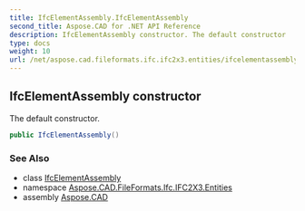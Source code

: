```yaml
---
title: IfcElementAssembly.IfcElementAssembly
second_title: Aspose.CAD for .NET API Reference
description: IfcElementAssembly constructor. The default constructor
type: docs
weight: 10
url: /net/aspose.cad.fileformats.ifc.ifc2x3.entities/ifcelementassembly/ifcelementassembly/
---
```

## IfcElementAssembly constructor

The default constructor.

```csharp
public IfcElementAssembly()
```

### See Also

* class [IfcElementAssembly](../)
* namespace [Aspose.CAD.FileFormats.Ifc.IFC2X3.Entities](../../ifcelementassembly/)
* assembly [Aspose.CAD](../../../)



